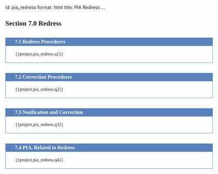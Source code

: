 id: pia_redress
format: html
title: PIA Redress
...

<style>
  
  h2 {
    font-family: TimesNewRoman, Times, serif;
    display: block;
    font-size: 16pt;
    font-weight: bold;
    text-decoration: none;
  }

  .dos-pta-form {
    font-family: TimesNewRoman, Times, serif;
    width: 650px;
    margin: auto;
  }

  .dos-pta-form h2 {
    font-size: 12pt;
    font-family: TimesNewRoman, Times, serif;
    background-color: rgb(89, 129, 187);
    padding: 4px 30px 4px 30px;
    color: white;
    font-weight: bold;
    margin: 0px 0px 0px 0px;
    margin-top: 2em;
  }

  .dos-pta-form .cell-full {
    border-left: 1px solid rgb(89, 129, 187);
    border-right: 1px solid rgb(89, 129, 187);
    border-bottom: 1px solid rgb(89, 129, 187);padding: 4px 30px 4px 30px;
    font-family: TimesNewRoman, Times, serif;
  }

  .dos-pta-form .cell-left {
    border-left: 1px solid rgb(89, 129, 187);
    border-bottom: 1px solid rgb(89, 129, 187);
    padding: 4px 30px 4px 30px;
    width: 49.5%;
    display: table-cell;
    height: 100%;
  }

  .dos-pta-form .cell-right {
    border-left: 1px solid rgb(89, 129, 187);
    border-right: 1px solid rgb(89, 129, 187);
    border-bottom: 1px solid rgb(89, 129, 187);
    padding: 4px 30px 4px 30px;
    width: 49.5%;
    display: table-cell;
    height: 100%;
    vertical-align: top;
  }

</style>

<div>
  <h2>Section 7.0 Redress</h2>
</div>

<div class="dos-pta-form">

  <h2>7.1 Redress Procedures</h2>
  <div class="cell-full">
    <p>{{project.pia_redress.q1}}</p>
  </div>

  <h2>7.2 Correction Procedures</h2>
  <div class="cell-full">
    <p>{{project.pia_redress.q2}}</p>
  </div>

  <h2>7.3 Notification and Correction</h2>
  <div class="cell-full">
    <p>{{project.pia_redress.q3}}</p>
  </div>

  <h2>7.4 PIA, Related to Redress</h2>
  <div class="cell-full">
    <p>{{project.pia_redress.q4}}</p>
  </div>

 
</div>
